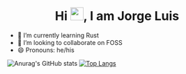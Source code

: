 <h1 align="center">Hi <img src="https://c.tenor.com/aqKTgw8YgMAAAAAi/hello-joypixels.gif🏾" width="30px">, I am Jorge Luis </h1>

- 🌱   I’m currently learning Rust
- 👯   I’m looking to collaborate on FOSS
- 😄   Pronouns: he/his

![Anurag's GitHub stats](https://github-readme-stats.vercel.app/api?username=norestraint&count_private=true&show_icons=true&theme=transparent&hide_rank=true)
[![Top Langs](https://github-readme-stats.vercel.app/api/top-langs/?username=norestraint&hide_progress=true&size_weight=0.5&count_weight=0.5&langs_count=8&theme=transparent)](https://github.com/anuraghazra/github-readme-stats)

